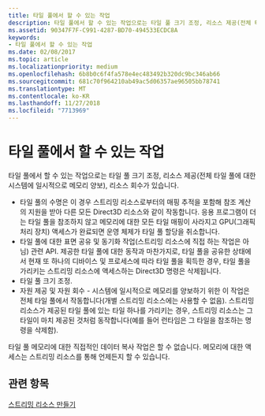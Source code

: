 ```yaml
---
title: 타일 풀에서 할 수 있는 작업
description: 타일 풀에서 할 수 있는 작업으로는 타일 풀 크기 조정, 리소스 제공(전체 타일 풀에 대한 시스템에 일시적으로 메모리 양보), 리소스 회수가 있습니다.
ms.assetid: 90347F7F-C991-4287-BD70-494533ECDC8A
keywords:
- 타일 풀에서 할 수 있는 작업
ms.date: 02/08/2017
ms.topic: article
ms.localizationpriority: medium
ms.openlocfilehash: 6b8b0c6f4fa578e4ec483492b320dc9bc346ab66
ms.sourcegitcommit: 681c70f964210ab49ac5d06357ae96505bb78741
ms.translationtype: MT
ms.contentlocale: ko-KR
ms.lasthandoff: 11/27/2018
ms.locfileid: "7713969"
---
```

# <a name="operations-available-on-tile-pools"></a>타일 풀에서 할 수 있는 작업


타일 풀에서 할 수 있는 작업으로는 타일 풀 크기 조정, 리소스 제공(전체 타일 풀에 대한 시스템에 일시적으로 메모리 양보), 리소스 회수가 있습니다.

-   타일 풀의 수명은 이 경우 스트리밍 리소스로부터의 매핑 추적을 포함해 참조 계산의 지원을 받아 다른 모든 Direct3D 리소스와 같이 작동합니다. 응용 프로그램이 더는 타일 풀을 참조하지 않고 메모리에 대한 모든 타일 매핑이 사라지고 GPU(그래픽 처리 장치) 액세스가 완료되면 운영 체제가 타일 풀 할당을 취소합니다.
-   타일 풀에 대한 표면 공유 및 동기화 작업(스트리밍 리소스에 직접 하는 작업은 아님) 관련 API. 제공한 타일 풀에 대한 동작과 마찬가지로, 타일 풀을 공유한 상태에서 현재 또 하나의 디바이스 및 프로세스에 따라 타일 풀을 획득한 경우, 타일 풀을 가리키는 스트리밍 리소스에 액세스하는 Direct3D 명령은 삭제됩니다.
-   타일 풀 크기 조정.
-   자원 제공 및 자원 회수 - 시스템에 일시적으로 메모리를 양보하기 위한 이 작업은 전체 타일 풀에서 작동합니다(개별 스트리밍 리소스에는 사용할 수 없음). 스트리밍 리소스가 제공된 타일 풀에 있는 타일 하나를 가리키는 경우, 스트리밍 리소스는 그 타일이 마치 제공된 것처럼 동작합니다(예를 들어 런타임은 그 타일을 참조하는 명령을 삭제함).

타일 풀 메모리에 대한 직접적인 데이터 복사 작업은 할 수 없습니다. 메모리에 대한 액세스는 스트리밍 리소스를 통해 언제든지 할 수 있습니다.

## <a name="span-idrelated-topicsspanrelated-topics"></a><span id="related-topics"></span>관련 항목


[스트리밍 리소스 만들기](creating-streaming-resources.md)

 

 




